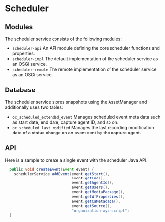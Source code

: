 Scheduler
=========

Modules
-------

The scheduler service consists of the following modules:

- `scheduler-api`
An API module defining the core scheduler functions and properties.
- `scheduler-impl`
The default implementation of the scheduler service as an OSGi service.
- `scheduler-remote`
The remote implementation of the scheduler service as an OSGi service.

Database
--------

The scheduler service stores snapshots using the AssetManager and additionally uses two tables:

- `oc_scheduled_extended_event`
  Manages scheduled event meta data such as start date, end date, capture agent ID, and so on.
- `oc_scheduled_last_modified`
  Manages the last recording modification date of a status change on an event sent by the capture agent.

API
---

Here is a sample to create a single event with the scheduler Java API.

```java
  public void createEvent(Event event) {
    schedulerService.addEvent(event.getStart(),
                              event.getEnd(),
                              event.getAgentId(),
                              event.getUsers(),
                              event.getMediaPackage(),
                              event.getWfProperties(),
                              event.getCaMetadata(),
                              event.getSource(),
                              "organization-xyz-script";
  }
```
